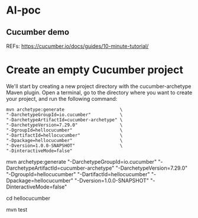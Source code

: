 # AI-poc

Cucumber demo
---------

REFs:
https://cucumber.io/docs/guides/10-minute-tutorial/

# Create an empty Cucumber project
We'll start by creating a new project directory with the cucumber-archetype Maven plugin. Open a terminal, go to the directory where you want to create your project, and run the following command:

```mvn
mvn archetype:generate                     \
"-DarchetypeGroupId=io.cucumber"           \
"-DarchetypeArtifactId=cucumber-archetype" \
"-DarchetypeVersion=7.29.0"                \
"-DgroupId=hellocucumber"                  \
"-DartifactId=hellocucumber"               \
"-Dpackage=hellocucumber"                  \
"-Dversion=1.0.0-SNAPSHOT"                 \
"-DinteractiveMode=false"
```


mvn archetype:generate "-DarchetypeGroupId=io.cucumber" "-DarchetypeArtifactId=cucumber-archetype" "-DarchetypeVersion=7.29.0" "-DgroupId=hellocucumber" "-DartifactId=hellocucumber" "-Dpackage=hellocucumber" "-Dversion=1.0.0-SNAPSHOT" "-DinteractiveMode=false"


cd hellocucumber

mvn test